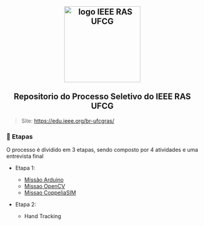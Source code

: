 <h2 align="center">
    <img src="https://avatars.githubusercontent.com/u/47573703?s=200&v=4" alt="logo IEEE RAS UFCG" height="200" width="200"></br></br>
    Repositorio do Processo Seletivo do IEEE RAS UFCG
</h2>

> Site: https://edu.ieee.org/br-ufcgras/

### 📜 Etapas
O processo é dividido em 3 etapas, sendo composto por 4 atividades e uma entrevista final
- Etapa 1:
    - [Missão Arduino](./Etapa1/Arduino)
    - [Missao OpenCV](./Etapa1/OpenCV)
    - [Missao CoppeliaSIM](./Etapa1/CoppeliaSim)

- Etapa 2:
    - Hand Tracking
